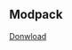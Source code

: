 

## Modpack

[Donwload](https://drive.google.com/drive/folders/1BSu_RW-KWhvvjb68XOu6P4U9bTxTHEpV?usp=sharing)
